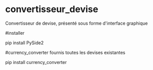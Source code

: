 # convertisseur_devise
Convertisseur de devise, présenté sous forme d'interface graphique 

#installer 

pip install PySide2

#currency_converter fournis toutes les devises existantes

pip install currency_converter